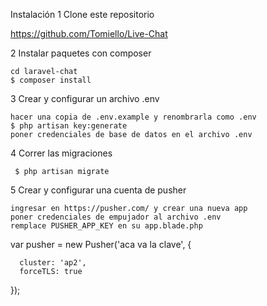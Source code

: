 Instalación
1 Clone este repositorio

   https://github.com/Tomiello/Live-Chat
   
2 Instalar paquetes con composer

    cd laravel-chat
    $ composer install
    
3 Crear y configurar un archivo .env

    hacer una copia de .env.example y renombrarla como .env
    $ php artisan key:generate
    poner credenciales de base de datos en el archivo .env 
    
4  Correr las migraciones 

     $ php artisan migrate
     
5 Crear y configurar una cuenta de pusher

    ingresar en https://pusher.com/ y crear una nueva app
    poner credenciales de empujador al archivo .env 
    remplace PUSHER_APP_KEY en su app.blade.php

   var pusher = new Pusher('aca va la clave', {
   
      cluster: 'ap2',
      forceTLS: true
   });
